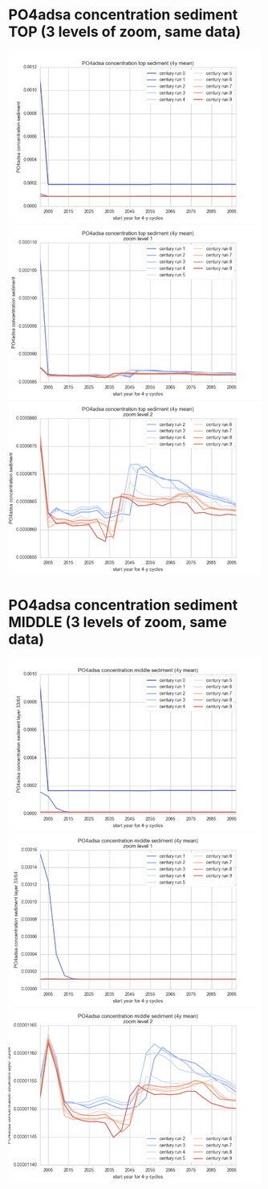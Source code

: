 # PO4adsa concentration sediment TOP (3 levels of zoom, same data) 

![](../figures/PO4adsasedtop.png) 
![](../figures/PO4adsasedtopzoomed1.png) 
![](../figures/PO4adsasedtopzoomed2.png) 

# PO4adsa concentration sediment MIDDLE (3 levels of zoom, same data) 

![](../figures/PO4adsasedmid.png) 
![](../figures/PO4adsasedmidzoomed1.png) 
![](../figures/PO4adsasedmidzoomed2.png)

